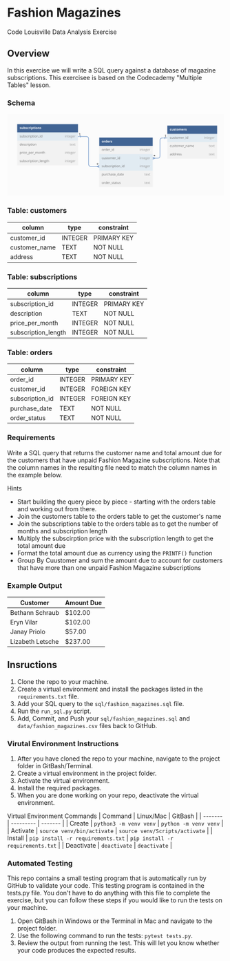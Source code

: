 # Fashion Magazines
Code Louisville Data Analysis Exercise


## Overview

In this exercise we will write a SQL query against a database of magazine 
subscriptions. This exercisee is based on the Codecademy "Multiple Tables" 
lesson.

### Schema
![database schema](img/schema.png)

### Table: customers
| column | type | constraint |
| ------ | ---- | ---------- |
| customer_id | INTEGER | PRIMARY KEY |
| customer_name | TEXT | NOT NULL |
| address | TEXT | NOT NULL |


### Table: subscriptions
| column | type | constraint |
| ------ | ---- | ---------- |
| subscription_id | INTEGER | PRIMARY KEY |
| description | TEXT | NOT NULL |
| price_per_month | INTEGER | NOT NULL |
| subscription_length | INTEGER | NOT NULL |

### Table: orders
| column | type | constraint |
| ------ | ---- | ---------- |
| order_id | INTEGER | PRIMARY KEY |
| customer_id | INTEGER | FOREIGN KEY |
| subscription_id | INTEGER | FOREIGN KEY |
| purchase_date | TEXT | NOT NULL |
| order_status | TEXT | NOT NULL |

### Requirements

Write a SQL query that returns the customer name and total amount due for the 
customers that have unpaid Fashion Magazine subscriptions. Note that the column 
names in the resulting file need to match the column names in the example below.

Hints
- Start building the query piece by piece - starting with the orders table and
working out from there.
- Join the customers table to the orders table to get the customer's name
- Join the subscriptions table to the orders table as to get the number of 
months and subscription length
- Multiply the subscirption price with the subscription length to get the total 
amount due
- Format the total amount due as currency using the `PRINTF()` function
- Group By Cuustomer and sum the amount due to account for customers that have 
more than one unpaid Fashion Magazine subscriptions

### Example Output

| Customer | Amount Due |
| -------- | ---------- |
| Bethann Schraub | $102.00 |
| Eryn Vilar | $102.00 |
| Janay Priolo | $57.00 |
| Lizabeth Letsche | $237.00 |


## Insructions

1. Clone the repo to your machine.
1. Create a virtual environment and install the packages listed in the 
`requirements.txt` file.
1. Add your SQL query to the `sql/fashion_magazines.sql` file.
1. Run the `run_sql.py` script.
1. Add, Commit, and Push your `sql/fashion_magazines.sql` and 
`data/fashion_magazines.csv` files back to GitHub.

###  Virutal Environment Instructions

1. After you have cloned the repo to your machine, navigate to the project 
folder in GitBash/Terminal.
1. Create a virtual environment in the project folder. 
1. Activate the virtual environment.
1. Install the required packages. 
1. When you are done working on your repo, deactivate the virtual environment.

Virtual Environment Commands
| Command | Linux/Mac | GitBash |
| ------- | --------- | ------- |
| Create | `python3 -m venv venv` | `python -m venv venv` |
| Activate | `source venv/bin/activate` | `source venv/Scripts/activate` |
| Install | `pip install -r requirements.txt` | `pip install -r requirements.txt` |
| Deactivate | `deactivate` | `deactivate` |


### Automated Testing

This repo contains a small testing program that is automatically run by GitHub 
to validate your code. This testing program is contained in the tests.py file. 
You don't have to do anything with this file to complete the exercise, but you 
can follow these steps if you would like to run the tests on your machine.

1. Open GitBash in Windows or the Terminal in Mac and navigate to the project 
folder.
1. Use the following command to run the tests: `pytest tests.py`. 
1. Review the output from running the test. This will let you know whether your 
code produces the expected results.